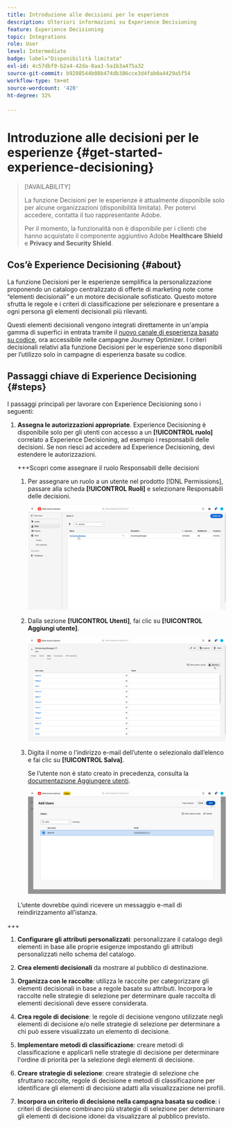 ```yaml
---
title: Introduzione alle decisioni per le esperienze
description: Ulteriori informazioni su Experience Decisioning
feature: Experience Decisioning
topic: Integrations
role: User
level: Intermediate
badge: label="Disponibilità limitata"
exl-id: 4c57dbf9-b2a4-42da-8aa3-5a1b3a475a32
source-git-commit: b9208544b08b474db386cce3d4fab0a4429a5f54
workflow-type: tm+mt
source-wordcount: '420'
ht-degree: 32%

---
```


# Introduzione alle decisioni per le esperienze {#get-started-experience-decisioning}

>[!AVAILABILITY]
>
>La funzione Decisioni per le esperienze è attualmente disponibile solo per alcune organizzazioni (disponibilità limitata). Per potervi accedere, contatta il tuo rappresentante Adobe.
>
>Per il momento, la funzionalità non è disponibile per i clienti che hanno acquistato il componente aggiuntivo Adobe **Healthcare Shield** e **Privacy and Security Shield**.

## Cos’è Experience Decisioning {#about}

La funzione Decisioni per le esperienze semplifica la personalizzazione proponendo un catalogo centralizzato di offerte di marketing note come “elementi decisionali” e un motore decisionale sofisticato. Questo motore sfrutta le regole e i criteri di classificazione per selezionare e presentare a ogni persona gli elementi decisionali più rilevanti.

Questi elementi decisionali vengono integrati direttamente in un&#39;ampia gamma di superfici in entrata tramite il [nuovo canale di esperienza basato su codice](https://experienceleague.adobe.com/en/docs/journey-optimizer/using/code-based-experience/get-started-code-based), ora accessibile nelle campagne Journey Optimizer. I criteri decisionali relativi alla funzione Decisioni per le esperienze sono disponibili per l’utilizzo solo in campagne di esperienza basate su codice.


## Passaggi chiave di Experience Decisioning {#steps}

I passaggi principali per lavorare con Experience Decisioning sono i seguenti:

1. **Assegna le autorizzazioni appropriate**. Experience Decisioning è disponibile solo per gli utenti con accesso a un **[!UICONTROL ruolo]** correlato a Experience Decisioning, ad esempio i responsabili delle decisioni. Se non riesci ad accedere ad Experience Decisioning, devi estendere le autorizzazioni.

   +++Scopri come assegnare il ruolo Responsabili delle decisioni

   1. Per assegnare un ruolo a un utente nel prodotto [!DNL Permissions], passare alla scheda **[!UICONTROL Ruoli]** e selezionare Responsabili delle decisioni.

      ![](assets/decision_permission_1.png)

   1. Dalla sezione **[!UICONTROL Utenti]**, fai clic su **[!UICONTROL Aggiungi utente]**.

      ![](assets/decision_permission_2.png)

   1. Digita il nome o l’indirizzo e-mail dell’utente o selezionalo dall’elenco e fai clic su **[!UICONTROL Salva]**.

      Se l’utente non è stato creato in precedenza, consulta la [documentazione Aggiungere utenti](https://experienceleague.adobe.com/it/docs/experience-platform/access-control/ui/users).

      ![](assets/decision_permission_3.png)

   L’utente dovrebbe quindi ricevere un messaggio e-mail di reindirizzamento all’istanza.

+++

1. **Configurare gli attributi personalizzati**: personalizzare il catalogo degli elementi in base alle proprie esigenze impostando gli attributi personalizzati nello schema del catalogo.

1. **Crea elementi decisionali** da mostrare al pubblico di destinazione.

1. **Organizza con le raccolte**: utilizza le raccolte per categorizzare gli elementi decisionali in base a regole basate su attributi. Incorpora le raccolte nelle strategie di selezione per determinare quale raccolta di elementi decisionali deve essere considerata.

1. **Crea regole di decisione**: le regole di decisione vengono utilizzate negli elementi di decisione e/o nelle strategie di selezione per determinare a chi può essere visualizzato un elemento di decisione.

1. **Implementare metodi di classificazione**: creare metodi di classificazione e applicarli nelle strategie di decisione per determinare l&#39;ordine di priorità per la selezione degli elementi di decisione.

1. **Creare strategie di selezione**: creare strategie di selezione che sfruttano raccolte, regole di decisione e metodi di classificazione per identificare gli elementi di decisione adatti alla visualizzazione nei profili.

1. **Incorpora un criterio di decisione nella campagna basata su codice**: i criteri di decisione combinano più strategie di selezione per determinare gli elementi di decisione idonei da visualizzare al pubblico previsto.
